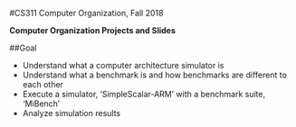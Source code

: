 #CS311 Computer Organization, Fall 2018

**Computer Organization Projects and Slides**

##Goal
- Understand what a computer architecture simulator is
- Understand what a benchmark is and how benchmarks are different to each other
- Execute a simulator, ‘SimpleScalar-ARM’ with a benchmark suite, ‘MiBench’
- Analyze simulation results
